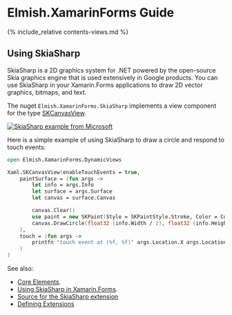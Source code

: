 Elmish.XamarinForms Guide
=======

{% include_relative contents-views.md %}

Using SkiaSharp
------

SkiaSharp is a 2D graphics system for .NET powered by the open-source Skia graphics engine that is used extensively in Google products. You can use SkiaSharp in your Xamarin.Forms applications to draw 2D vector graphics, bitmaps, and text.

The nuget `Elmish.XamarinForms.SkiaSharp` implements a view component for the type [SKCanvasView](https://developer.xamarin.com/api/type/SkiaSharp.Views.Forms.SKCanvasView/]).

[![SkiaSharp example from Microsoft](https://docs.microsoft.com/en-us/xamarin/xamarin-forms/user-interface/graphics/skiasharp/curves/arcs-images/anglearc-small.png)](https://docs.microsoft.com/en-us/xamarin/xamarin-forms/user-interface/graphics/skiasharp/curves/arcs-images/anglearc-small.png)

Here is a simple example of using SkiaSharp to draw a circle and respond to touch events:

```fsharp
open Elmish.XamarinForms.DynamicViews

Xaml.SKCanvasView(enableTouchEvents = true,
    paintSurface = (fun args ->
        let info = args.Info
        let surface = args.Surface
        let canvas = surface.Canvas

        canvas.Clear()
        use paint = new SKPaint(Style = SKPaintStyle.Stroke, Color = Color.Red.ToSKColor(), StrokeWidth = 25.0f)
        canvas.DrawCircle(float32 (info.Width / 2), float32 (info.Height / 2), 100.0f, paint)
    ),
    touch = (fun args ->
        printfn "touch event at (%f, %f)" args.Location.X args.Location.Y
    )
)
```

See also:

* [Core Elements](views-elements.md).
* [Using SkiaSharp in Xamarin.Forms](https://docs.microsoft.com/en-us/xamarin/xamarin-forms/user-interface/graphics/skiasharp/).
* [Source for the SkiaSharp extension](https://github.com/fsprojects/Elmish.XamarinForms/tree/master/extensions/SkiaSharp)
* [Defining Extensions](views-extending.md)
